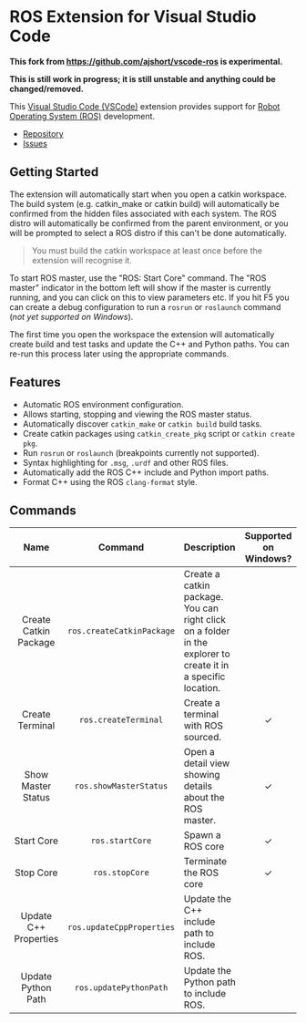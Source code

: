 # ROS Extension for Visual Studio Code

**This fork from https://github.com/ajshort/vscode-ros is experimental.**

**This is still work in progress; it is still unstable and anything could be changed/removed.**

This [Visual Studio Code (VSCode)][vscode] extension provides support for [Robot Operating System (ROS)][ros]
development.

* [Repository][repo]
* [Issues][issues]

## Getting Started

The extension will automatically start when you open a catkin workspace.
The build system (e.g. catkin_make or catkin build) will automatically be confirmed from the hidden files associated with
each system.
The ROS distro will automatically be confirmed from the parent environment, or you will be prompted to select a ROS
distro if this can't be done automatically.

> You must build the catkin workspace at least once before the extension will recognise it.

To start ROS master, use the "ROS: Start Core" command. The "ROS master" indicator in the bottom left will show if the
master is currently running, and you can click on this to view parameters etc. If you hit F5 you can create a debug
configuration to run a `rosrun` or `roslaunch` command (*not yet supported on Windows*).

The first time you open the workspace the extension will automatically create build and test tasks and update the
C++ and Python paths. You can re-run this process later using the appropriate commands.

## Features

* Automatic ROS environment configuration.
* Allows starting, stopping and viewing the ROS master status.
* Automatically discover `catkin_make` or `catkin build` build tasks.
* Create catkin packages using `catkin_create_pkg` script or `catkin create pkg`.
* Run `rosrun` or `roslaunch` (breakpoints currently not supported).
* Syntax highlighting for `.msg`, `.urdf` and other ROS files.
* Automatically add the ROS C++ include and Python import paths.
* Format C++ using the ROS `clang-format` style.

## Commands

| Name | Command | Description | Supported on Windows? |
|:---:|:---:|:---|:---:|
| Create Catkin Package | `ros.createCatkinPackage` | Create a catkin package. You can right click on a folder in the explorer to create it in a specific location. | |
| Create Terminal | `ros.createTerminal` | Create a terminal with ROS sourced. | &check; |
| Show Master Status | `ros.showMasterStatus` | Open a detail view showing details about the ROS master. | &check; |
| Start Core | `ros.startCore` | Spawn a ROS core | &check; |
| Stop Core | `ros.stopCore` | Terminate the ROS core | &check; |
| Update C++ Properties | `ros.updateCppProperties` | Update the C++ include path to include ROS. | |
| Update Python Path | `ros.updatePythonPath` | Update the Python path to include ROS. | |


[issues]: https://github.com/ajshort/vscode-ros/issues
[repo]: https://github.com/ajshort/vscode-ros
[ros]: http://ros.org
[vscode]: https://code.visualstudio.com

